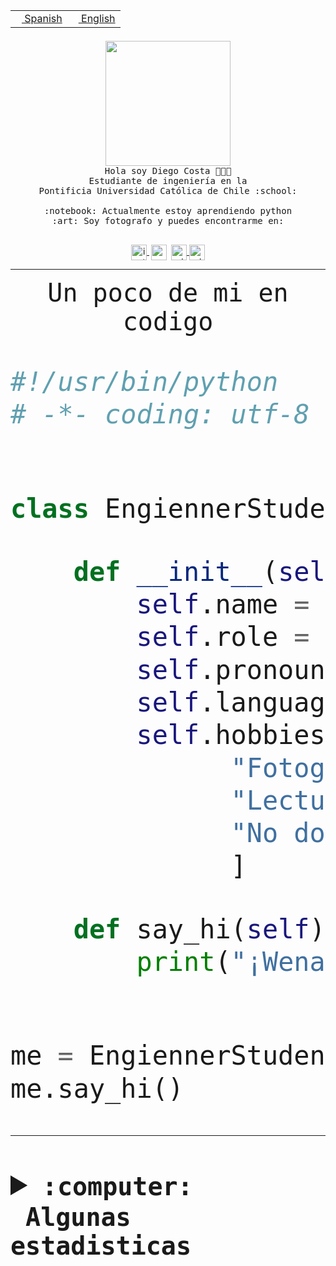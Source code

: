 <table border="0"  align="right">
 <tr><td><a href="README.md"><img src="https://upload.wikimedia.org/wikipedia/commons/thumb/8/89/Bandera_de_Espa%C3%B1a.svg/1200px-Bandera_de_Espa%C3%B1a.svg.png" height="10"> Spanish</a></td>
 <td><a href="README.en.md"><img src="https://upload.wikimedia.org/wikipedia/commons/a/a4/Flag_of_the_United_States.svg" height="10"> English</a></td></tr>
</table><br><br><br>


<p align="center">
  <img src="https://github.com/diegocostares/diegocostares/blob/main/Images/aaa2.gif?raw=true" height="200px" weight="200px">
  <br><samp>
    Hola soy Diego Costa 👨🏻‍💻<br>
    Estudiante de ingeniería en la <br>
    Pontificia Universidad Católica de Chile :school:<br>
  <br>
    :notebook: Actualmente estoy aprendiendo python <br>
    :art: Soy fotografo y puedes encontrarme en: <br>
  <br></samp>
  
</p>

<p align="center">
   <a href="https://instagram.com/diegocosta_no" target="blank">
    <img 
    align="center" src="https://cdn.jsdelivr.net/npm/simple-icons@3.0.1/icons/instagram.svg" alt="instagram" height="25px" width="25px" />
  </a>
  <a style="border: 3px solid; color: white;"href="https://t.me/diegocosta_no" target="blank">
  <img
  align="center" alt="Telegram" width="25px" src="https://icons-for-free.com/iconfiles/png/512/Telegram-1324888767380505522.png" />
</a>
<a href="https://api.whatsapp.com/send?phone=56971897835&text=Hola!" target="blank">
  <img
  align="center" alt="wtsp" width="25px" src="https://img.icons8.com/pastel-glyph/2x/whatsapp--v2.png" />
</a>
<a href="https://www.linkedin.com/in/diego-costa-786249213/" target="blank">
  <img
  align="center" alt="wtsp" width="25px" src="https://img.icons8.com/metro/452/linkedin.png" />
</a>

  </a>
</p>

---


<p align="center"><font size="25"><samp>Un poco de mi en codigo</samp></front></p>


```python
#!/usr/bin/python
# -*- coding: utf-8 -*-


class EngiennerStudent:

    def __init__(self):
        self.name = "Diego Costa"
        self.role = "Estudiante"
        self.pronouns = "he/him"
        self.language_spoken = ["es_CL", "en_US"]
        self.hobbies = [
              "Fotografia",
              "Lectura",
              "No dormir",
              ]

    def say_hi(self):
        print("¡Wena mundo!")


me = EngiennerStudent()
me.say_hi()
```
---
<details>
  <summary><b><samp>:computer: &nbsp;Algunas estadisticas</samp></b></summary>
  <br/></p>

<!--START_SECTION:waka-->
![Code Time](http://img.shields.io/badge/Code%20Time-1%2C097%20hrs%2011%20mins-blue)

**Soy nocturno 🦉** 

```text
🌞 Mañana                 57 commits          ░░░░░░░░░░░░░░░░░░░░░░░░░   01.57 % 
🌆 Día                    1171 commits        ████████░░░░░░░░░░░░░░░░░   32.19 % 
🌃 Tarde                  1555 commits        ███████████░░░░░░░░░░░░░░   42.74 % 
🌙 Noche                  855 commits         ██████░░░░░░░░░░░░░░░░░░░   23.50 % 
```
📅 **Soy más productivo los Martes** 

```text
Lunes                    566 commits         ████░░░░░░░░░░░░░░░░░░░░░   15.56 % 
Martes                   628 commits         ████░░░░░░░░░░░░░░░░░░░░░   17.26 % 
Miércoles                480 commits         ███░░░░░░░░░░░░░░░░░░░░░░   13.19 % 
Jueves                   553 commits         ████░░░░░░░░░░░░░░░░░░░░░   15.20 % 
Viernes                  530 commits         ████░░░░░░░░░░░░░░░░░░░░░   14.57 % 
Sábado                   325 commits         ██░░░░░░░░░░░░░░░░░░░░░░░   08.93 % 
Domingo                  556 commits         ████░░░░░░░░░░░░░░░░░░░░░   15.28 % 
```


📊 **Esta semana me dediqué a** 

```text
🐱‍💻 Proyectos: 
t4                       5 hrs 12 mins       █████████░░░░░░░░░░░░░░░░   37.14 % 
2023-1-S4-Grupo2-Backend 3 hrs 18 mins       ██████░░░░░░░░░░░░░░░░░░░   23.66 % 
respaldo                 1 hr 26 mins        ███░░░░░░░░░░░░░░░░░░░░░░   10.26 % 
2023-1-S4-Grupo2-IA      1 hr 19 mins        ██░░░░░░░░░░░░░░░░░░░░░░░   09.46 % 
2023-1-S4-Grupo2-Scraper 1 hr 8 mins         ██░░░░░░░░░░░░░░░░░░░░░░░   08.14 % 
```


 Last Updated on 04/07/2023 22:21:10 UTC
<!--END_SECTION:waka-->
  
  

<p align="center"> <img src="https://github-readme-stats.vercel.app/api?username=diegocostares&show_icons=true&theme=ayu-mirage" alt="abhisheknaiidu" /></p>
 
</details>
